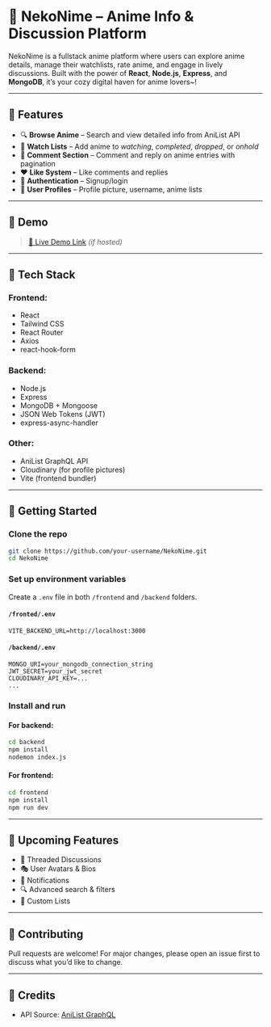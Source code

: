 # 🐾 NekoNime – Anime Info & Discussion Platform

NekoNime is a fullstack anime platform where users can explore anime details, manage their watchlists, rate anime, and engage in lively discussions. Built with the power of **React**, **Node.js**, **Express**, and **MongoDB**, it’s your cozy digital haven for anime lovers~!

---

## 🌟 Features

- 🔍 **Browse Anime** – Search and view detailed info from AniList API
- 📝 **Watch Lists** – Add anime to *watching*, *completed*, *dropped*, or *onhold*
- 💬 **Comment Section** – Comment and reply on anime entries with pagination
- ❤️ **Like System** – Like comments and replies
- 🔐 **Authentication** – Signup/login
- 🎨 **User Profiles** – Profile picture, username, anime lists

---

## 📸 Demo

> [🚀 Live Demo Link](https://nekonime-eight.vercel.app/) *(if hosted)*

---

## 🧰 Tech Stack

### Frontend:
- React
- Tailwind CSS
- React Router
- Axios
- react-hook-form

### Backend:
- Node.js
- Express
- MongoDB + Mongoose
- JSON Web Tokens (JWT)
- express-async-handler

### Other:
- AniList GraphQL API
- Cloudinary (for profile pictures)
- Vite (frontend bundler)

---

## 🚀 Getting Started

### Clone the repo

```bash
git clone https://github.com/your-username/NekoNime.git
cd NekoNime
```

### Set up environment variables

Create a `.env` file in both `/frontend` and `/backend` folders.

#### `/fronted/.env`
```env
VITE_BACKEND_URL=http://localhost:3000
```

#### `/backend/.env`
```env
MONGO_URI=your_mongodb_connection_string
JWT_SECRET=your_jwt_secret
CLOUDINARY_API_KEY=...
...
```

### Install and run

#### For backend:
```bash
cd backend
npm install
nodemon index.js
```

#### For frontend:
```bash
cd frontend
npm install
npm run dev
```

---

## 🧪 Upcoming Features

- 🧵 Threaded Discussions
- 🎭 User Avatars & Bios
- 📨 Notifications
- 🔍 Advanced search & filters
- 📝 Custom Lists

---

## 🤝 Contributing

Pull requests are welcome! For major changes, please open an issue first to discuss what you’d like to change.

---

## 💖 Credits

- API Source: [AniList GraphQL](https://anilist.gitbook.io/)
